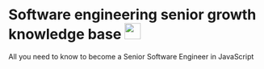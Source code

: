 # Software engineering senior growth knowledge base <img height="32" width="32" src="https://cdn.simpleicons.org/javascript" />
All you need to know to become a Senior Software Engineer in JavaScript
